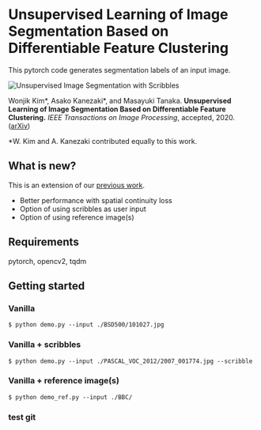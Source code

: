 # Unsupervised Learning of Image Segmentation Based on Differentiable Feature Clustering

This pytorch code generates segmentation labels of an input image.

![Unsupervised Image Segmentation with Scribbles](https://kanezaki.github.io/media/unsupervised_image_segmentation_with_scribbles.png)

Wonjik Kim\*, Asako Kanezaki\*, and Masayuki Tanaka.
**Unsupervised Learning of Image Segmentation Based on Differentiable Feature Clustering.** 
*IEEE Transactions on Image Processing*, accepted, 2020.
([arXiv](https://arxiv.org/abs/2007.09990))

\*W. Kim and A. Kanezaki contributed equally to this work.

## What is new?

This is an extension of our [previous work](https://github.com/kanezaki/pytorch-unsupervised-segmentation). 

- Better performance with spatial continuity loss
- Option of using scribbles as user input
- Option of using reference image(s)

## Requirements

pytorch, opencv2, tqdm

## Getting started

### Vanilla

    $ python demo.py --input ./BSD500/101027.jpg

### Vanilla + scribbles

    $ python demo.py --input ./PASCAL_VOC_2012/2007_001774.jpg --scribble

### Vanilla + reference image(s)

    $ python demo_ref.py --input ./BBC/

### test git